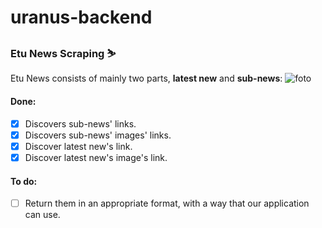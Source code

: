 # uranus-backend

### Etu News Scraping ⛷

Etu News consists of mainly two parts, **latest new** and **sub-news**:
![foto](https://i.ibb.co/Jn072rq/etu-news.png)

#### Done:
- [x] Discovers sub-news' links.
- [x] Discovers sub-news' images' links.
- [x] Discover latest new's link.
- [x] Discover latest new's image's link.

#### To do:
- [ ] Return them in an appropriate format, with a way that our application can use.
